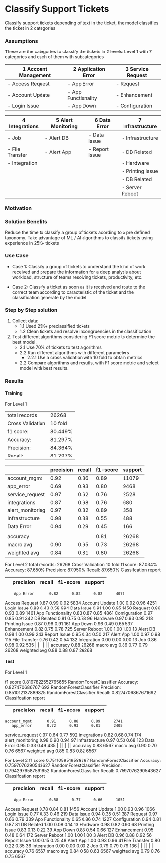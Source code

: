 # Classify Support Tickets 
Classify support tickets depending of text in the ticket, the model classifies the ticket in 2 categories

### Assumptions
These are the categories to classify the tickets in 2 levels: Level 1 with 7 categories and each of them with subcategories

|1 Account Management | 2 Application Error  | 3 Service Request |
|---------------------|----------------------|-------------------|
|  - Access Request   |   - App Error        |   - Request       |
|  - Account Update   |   - App Functionality|  - Enhancement    |
|  - Login Issue      |   - App Down         |   - Configuration |
  

|4 Integrations    | 5 Alert Monitoring  | 6 Data Error      |7 Infrastructure   |
|------------------|---------------------|-------------------|-------------------|
|  - Job           |   - Alert DB        |   - Data Issue    |  - Infrastructure |
|  - File Transfer |   - Alert App       |  - Report Issue   |  - DB Related     |
|  - Integration   |                     |                   |  - Hardware       |
|                  |                     |                   |  - Printing Issue |
|                  |                     |                   |  - DB Related     |
|                  |                     |                   |  - Server Reboot  |

### Motivation
### Solution Benefits
Reduce the time to classify a group of tickets acording to a pre defined taxonomy.
Take advantage of ML / AI algorithms to classify tickets using experience in 25K+ tickets
### Use Case
- Case 1:
  Classify a group of tickets to understand the kind of work received and prepare the information for a deep analysis about workload, structure of teams resolving tickets, productivity, etc.
  
- Case 2:
  Classify a ticket as soon as it is received and route to the correct team according to caracteristic of the ticket and the classification generate by the model
### Step by Step solution
1) Collect data:
    - 1.1 Used 25K+ preclassified tickets
    - 1.2 Clean tickets and resolve incongruencies in the classification
2) Test different algorithms considering F1 score metric to determine the best model.
    - 2.1 Use 70% of tickets to test algorithms
    - 2.2 Run different algorithms with different parameters
      - 2.2.1 Use a cross validation with 10 fold to obtain metrics
    - 2.2 Compare algorithms and resutls, with F1 score metric and select model with best results.
    
### Results

#### Training

For Level 1

|||
|---|---|
|total records   |    26268|
|Cross Validation|  10 fold|
|f1 score:       |  80.449%|
|Accuracy:       |  81.297%|
|Precision:      |  84.364%|
|Recall:         |  81.297%|


|                  |precision|    recall|  f1-score|   support|
|------------------|---------|----------|----------|----------|
|    account_mgmt  |     0.92|      0.86|      0.89|     11079|
|       app_error  |     0.69|      0.93|      0.80|      9468|
| service_request  |     0.97|      0.62|      0.76|      2528|
|    integrations  |     0.87|      0.68|      0.76|       680|
|alert_monitoring  |     0.97|      0.82|      0.89|       358|
|  Infrastructure  |     0.98|      0.38|      0.55|       488|
|      Data Error  |     0.94|      0.29|      0.45|      166 | 
|                  |         |          |          |          |
|        accuracy  |         |          |      0.81|     26268|
|       macro avg  |     0.90|      0.65|      0.73|     26268|
|    weighted avg  |     0.84|      0.81|      0.80|     26268|

For Level 2
total records:    26268
Cross Validation  10 fold
f1 score:         87.034%
Accuracy:         87.650%
Precision:        87.950%
Recall:           87.650%
Classifcation report

|                  |precision|   recall | f1-score |   support|
|------------------|---------|----------|----------|----------|
        App Error       0.82      0.82      0.82      4070
   Access Request       0.87      0.99      0.92      5834
   Account Update       1.00      0.92      0.96      4251
      Login Issue       0.88      0.43      0.58       994
       Data Issue       0.91      1.00      0.95      1450
          Request       0.86      0.93      0.89      1461
App Functionality       0.83      0.87      0.85      4861
    Configuration       0.97      0.85      0.91       342
       DB Related       0.81      0.75      0.78        96
         Hardware       0.97      0.93      0.95       218
   Printing Issue       0.87      0.96      0.91       161
         App Down       0.96      0.49      0.65       537
      Enhancement       0.82      0.75      0.78       725
    Server Reboot       1.00      1.00      1.00        13
         Alert DB       0.98      1.00      0.99       243
     Report Issue       0.95      0.34      0.50       217
        Alert App       1.00      0.97      0.98       115
    File Transfer       0.76      0.42      0.54       132
      Integration       0.00      0.00      0.00        13
              Job       0.86      0.98      0.92       535
|                  |         |          |          |          |
         accuracy                           0.88     26268
        macro avg       0.86      0.77      0.79     26268
     weighted avg       0.88      0.88      0.87     26268
     
 
 #### Test
 For Level 1
 
 f1 score 0.8197822552765655
RandomForestClassifier Accuracy:  0.8274706867671692
RandomForestClassifier Precision: 0.851012137889825
RandomForestClassifier Recall:    0.8274706867671692
Classifcation report

|                  |precision|   recall | f1-score |   support|
|------------------|---------|----------|----------|----------|
    account_mgmt       0.91      0.88      0.89      2741
       app_error       0.72      0.93      0.81      2405
 service_request       0.97      0.64      0.77       592
    integrations       0.82      0.68      0.74       174
alert_monitoring       0.98      0.90      0.94        97
  Infrastructure       0.97      0.53      0.68       123
      Data Error       0.95      0.33      0.49       435
|                  |         |          |          |          |
        accuracy                           0.83      6567
       macro avg       0.90      0.70      0.76      6567
    weighted avg       0.85      0.83      0.82      6567

For Level  2
f1 score 0.7511059519588367
RandomForestClassifier Accuracy: 0.7597076290543627
RandomForestClassifier Precision: 0.7942976587591652
RandomForestClassifier Recall: 0.7597076290543627
Classifcation report

|                  |precision|   recall | f1-score |   support|
|------------------|---------|----------|----------|----------|
        App Error       0.58      0.77      0.66      1051
   Access Request       0.78      0.84      0.81      1456
   Account Update       1.00      0.93      0.96      1066
      Login Issue       0.77      0.33      0.46       219
       Data Issue       0.94      0.35      0.51       387
          Request       0.97      0.66      0.79       339
App Functionality       0.65      0.86      0.74      1227
    Configuration       0.94      0.81      0.87        81
       DB Related       1.00      0.08      0.14        13
         Hardware       0.98      0.82      0.90        68
   Printing Issue       0.83      0.13      0.22        39
         App Down       0.83      0.54      0.66       127
      Enhancement       0.95      0.48      0.64       172
    Server Reboot       1.00      1.00      1.00         3
         Alert DB       0.96      0.88      0.92        56
     Report Issue       1.00      0.15      0.25        48
        Alert App       1.00      0.93      0.96        41
    File Transfer       0.80      0.22      0.35        36
      Integration       0.00      0.00      0.00         2
              Job       0.79      0.79      0.79       136
|                  |         |          |          |          |
         accuracy                           0.76      6567
        macro avg       0.84      0.58      0.63      6567
     weighted avg       0.79      0.76      0.75      6567
